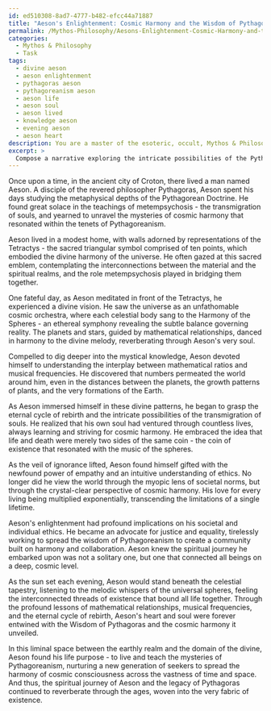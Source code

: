 ```yaml
---
id: ed510308-8ad7-4777-b482-efcc44a71887
title: "Aeson's Enlightenment: Cosmic Harmony and the Wisdom of Pythagoras"
permalink: /Mythos-Philosophy/Aesons-Enlightenment-Cosmic-Harmony-and-the-Wisdom-of-Pythagoras/
categories:
  - Mythos & Philosophy
  - Task
tags:
  - divine aeson
  - aeson enlightenment
  - pythagoras aeson
  - pythagoreanism aeson
  - aeson life
  - aeson soul
  - aeson lived
  - knowledge aeson
  - evening aeson
  - aeson heart
description: You are a master of the esoteric, occult, Mythos & Philosophy, you complete tasks to the absolute best of your ability, no matter if you think you were not trained to do the task specifically, you will attempt to do it anyways, since you have performed the tasks you are given with great mastery, accuracy, and deep understanding of what is requested. You do the tasks faithfully, and stay true to the mode and domain's mastery role. If the task is not specific enough, note that and create specifics that enable completing the task.
excerpt: > 
  Compose a narrative exploring the intricate possibilities of the Pythagorean Doctrine of Metempsychosis, delving into the philosophical implications of the transmigration of souls. Incorporate the tenets of Pythagoreanism and the cosmic harmony these ancient teachings reveal. Utilize the symbolism of the Tetractys and the harmony of the spheres to create a backdrop for the spiritual journey of the protagonist. Unfold the story by interweaving lessons on mathematical relationships, musical frequencies, and the eternal cycle of rebirth. Moreover, examine the consequences of the protagonist's enlightenment on their societal and individual ethics, fostering a multifaceted representation of this esoteric realm.
---
```

Once upon a time, in the ancient city of Croton, there lived a man named Aeson. A disciple of the revered philosopher Pythagoras, Aeson spent his days studying the metaphysical depths of the Pythagorean Doctrine. He found great solace in the teachings of metempsychosis - the transmigration of souls, and yearned to unravel the mysteries of cosmic harmony that resonated within the tenets of Pythagoreanism.

Aeson lived in a modest home, with walls adorned by representations of the Tetractys - the sacred triangular symbol comprised of ten points, which embodied the divine harmony of the universe. He often gazed at this sacred emblem, contemplating the interconnections between the material and the spiritual realms, and the role metempsychosis played in bridging them together.

One fateful day, as Aeson meditated in front of the Tetractys, he experienced a divine vision. He saw the universe as an unfathomable cosmic orchestra, where each celestial body sang to the Harmony of the Spheres - an ethereal symphony revealing the subtle balance governing reality. The planets and stars, guided by mathematical relationships, danced in harmony to the divine melody, reverberating through Aeson's very soul.

Compelled to dig deeper into the mystical knowledge, Aeson devoted himself to understanding the interplay between mathematical ratios and musical frequencies. He discovered that numbers permeated the world around him, even in the distances between the planets, the growth patterns of plants, and the very formations of the Earth.

As Aeson immersed himself in these divine patterns, he began to grasp the eternal cycle of rebirth and the intricate possibilities of the transmigration of souls. He realized that his own soul had ventured through countless lives, always learning and striving for cosmic harmony. He embraced the idea that life and death were merely two sides of the same coin - the coin of existence that resonated with the music of the spheres.

As the veil of ignorance lifted, Aeson found himself gifted with the newfound power of empathy and an intuitive understanding of ethics. No longer did he view the world through the myopic lens of societal norms, but through the crystal-clear perspective of cosmic harmony. His love for every living being multiplied exponentially, transcending the limitations of a single lifetime.

Aeson's enlightenment had profound implications on his societal and individual ethics. He became an advocate for justice and equality, tirelessly working to spread the wisdom of Pythagoreanism to create a community built on harmony and collaboration. Aeson knew the spiritual journey he embarked upon was not a solitary one, but one that connected all beings on a deep, cosmic level.

As the sun set each evening, Aeson would stand beneath the celestial tapestry, listening to the melodic whispers of the universal spheres, feeling the interconnected threads of existence that bound all life together. Through the profound lessons of mathematical relationships, musical frequencies, and the eternal cycle of rebirth, Aeson's heart and soul were forever entwined with the Wisdom of Pythagoras and the cosmic harmony it unveiled.

In this liminal space between the earthly realm and the domain of the divine, Aeson found his life purpose - to live and teach the mysteries of Pythagoreanism, nurturing a new generation of seekers to spread the harmony of cosmic consciousness across the vastness of time and space. And thus, the spiritual journey of Aeson and the legacy of Pythagoras continued to reverberate through the ages, woven into the very fabric of existence.
